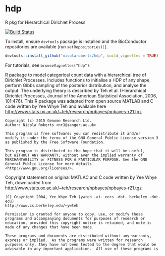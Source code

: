 # hdp
R pkg for Hierarchical Dirichlet Process

[![Build Status](https://travis-ci.org/nicolaroberts/hdp.svg?branch=master)](https://travis-ci.org/nicolaroberts/hdp)


To install, ensure `devtools` package is installed and the BioConductor repositories are available (run `setRepositories()`). 
```R
devtools::install_github("nicolaroberts/hdp", build_vignettes = TRUE)
```

For tutorials, see `browseVignettes("hdp")`. 


R package to model categorical count data with a hierarchical tree of Dirichlet Processes. Includes functions to initialise a HDP of any shape, perform Gibbs sampling of the posterior distribution, and analyse the output. The underlying theory is described by Teh et al. (Hierarchical Dirichlet Processes, Journal of the American Statistical Association, 2006, 101:476). This R package was adapted from open source MATLAB and C code written by Yee Whye Teh and available here http://www.stats.ox.ac.uk/~teh/research/npbayes/npbayes-r21.tgz

```
Copyright (c) 2015 Genome Research Ltd. 
Author: Nicola Roberts <nr3@sanger.ac.uk> 
 
This program is free software: you can redistribute it and/or 
modify it under the terms of the GNU General Public License version 3 
as published by the Free Software Foundation. 

This program is distributed in the hope that it will be useful, 
but WITHOUT ANY WARRANTY; without even the implied warranty of 
MERCHANTABILITY or FITNESS FOR A PARTICULAR PURPOSE. See the GNU 
General Public License for more details <http://www.gnu.org/licenses/>. 
```

Copyright statement on original MATLAC and C code written by Yee Whye Teh, downloaded from 
http://www.stats.ox.ac.uk/~teh/research/npbayes/npbayes-r21.tgz

```
(C) Copyright 2004, Yee Whye Teh (ywteh -at- eecs -dot- berkeley -dot- edu)
http://www.cs.berkeley.edu/~ywteh

Permission is granted for anyone to copy, use, or modify these
programs and accompanying documents for purposes of research or
education, provided this copyright notice is retained, and note is
made of any changes that have been made.
 
These programs and documents are distributed without any warranty,
express or implied.  As the programs were written for research
purposes only, they have not been tested to the degree that would be
advisable in any important application.  All use of these programs is
```
